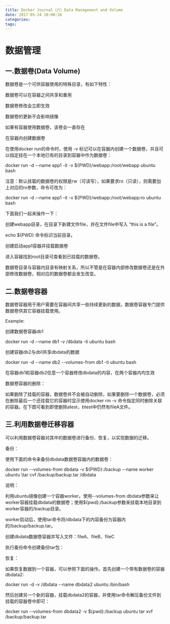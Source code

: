 ```yaml
---
title: Docker Journal（六）Data Management and Volume
date: 2017-05-24 18:00:16
categories:
tags:
---
```


# 数据管理
## 一.数据卷(Data Volume)

数据卷是一个可供容器使用的特殊目录，有如下特性：

数据卷可以在容器之间共享和重用

数据卷修改会立即生效

数据卷的更新不会影响镜像

如果有容器使用数据卷，该卷会一直存在

在容器内创建数据卷

在使用docker run的命令时，使用 -v 标记可以在容器内创建一个数据卷，并且可以指定挂在一个本地已有的目录到容器中作为数据卷：

docker run -d --name app1 -it -v ${PWD}/webapp:/root/webapp ubuntu bash

注意：默认挂载的数据卷的权限是rw（可读写），如果要求ro（只读），则需要加上对应的ro参数，命令可改为：

docker run -d --name app1 -it -v ${PWD}/webapp:/root/webapp:ro ubuntu bash

下面我们一起来操作一下：

创建webapp目录，在目录下新建文件file，并在文件file中写入 “this is a file”。



echo ${PWD} 命令标识当前目录。



创建启动app1容器并挂载数据卷



进入容器找到root目录可查看到已挂载的数据卷。



数据卷目录与容器内目录有映射关系，所以不管是在容器内部修改数据卷还是在外部修改数据卷，相对应的数据卷都会发生改变。



## 二.数据卷容器

数据卷容器用于用户需要在容器间共享一些持续更新的数据，数据卷容器专门提供数据卷供其它容器挂载使用。

Example:

创建数据卷容器db1

docker run -d --name db1 -v /dbdata -ti ubuntu bash

创建容器db2与db1共享dbdata的数据

docker run -d --name db2 --volumes-from db1 -ti ubuntu bash



在容器db1和容器db2任意一个容器修改dbdata的内容，在两个容器内均生效



数据卷容器的删除：

如果删除了挂载的容器，数据卷并不会被自动删除，如果要删除一个数据卷，必须在删除最后一个还挂载它的容器时显示使用docker rm -v 命令指定同时删除关联的容器。在下图可看到即使删除atest，btest中仍然有fileA文件。



## 三.利用数据卷迁移容器

可以利用数据卷容器对其中的数据卷进行备份、恢复，以实现数据的迁移。

备份：

使用下面的命令来备份dbdata数据卷容器内的数据卷：

docker run --volumes-from dbdata -v ${PWD}:/backup --name worker ubuntu \tar cvf /backup/backup.tar /dbdata

说明：

利用ubuntu镜像创建一个容器worker。使用--volumes-from dbdata参数来让worker容器挂载dbdata的数据卷；使用${pwd}:/backup参数来挂载本地目录到worker容器的/backup目录。

worker启动后，使用tar命令将/dbdata下的内容备份为容器内的/backup/backup.tar。

创建dbdata数据卷容器并写入文件：fileA、fileB、fileC



执行备份命令创建备份tar包：



恢复：

如果恢复数据到一个容器，可以参照下面的操作。首先创建一个带有数据卷的容器dbdata2:

docker run -d -v /dbdata --name dbdata2 ubuntu /bin/bash

然后创建另一个新的容器，挂载dbdata2的容器，并使用tar命令解压备份文件到挂载的容器卷中即可：

docker run --volumes-from dbdata2 -v ${pwd}:/backup ubuntu tar xvf /backup/backup.tar

